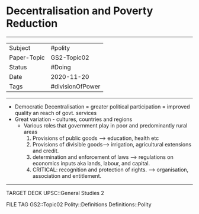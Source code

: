 # Decentralisation and Poverty Reduction

***

|             |                                            |
| ----------- | ------------------------------------------ |
| Subject     | #polity                                    |
| Paper-Topic | GS2-Topic02                                |
| Status      | #Doing                                     |
| Date        | 2020-11-20                                 |
| Tags        | #divisionOfPower                           |

***

*   Democratic Decentralisation = greater political participation = improved quality an reach of govt. services
*   Great variation - cultures, countries and regions
    *   Various roles that government play in poor and predominantly rural areas
        1.  Provisions of public goods --> education, health etc
        2.  Provisions of divisible goods--> irrigation, agricultural extensions and credit.
        3.  determination and enforcement of laws --> regulations on economics inputs aka lands, labour, and capital.
        4.  CRITICAL: recognition and protection of rights. --> organisation, association and entitlement.

***

TARGET DECK
UPSC::General Studies 2

FILE TAG
GS2::Topic02 Polity::Definitions Definitions::Polity

